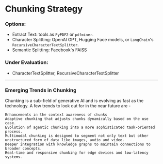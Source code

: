 

# Chunking Strategy

### Options:
- Extract Text: tools as `PyPDF2` or `pdfminer`.
- Character Splitting: OpenAI GPT, Hugging Face models, or `LangChain`'s `RecursiveCharacterTextSplitter`.
- Semantic Splitting: Facebook's FAISS

### Under Evaluation:
- CharacterTextSplitter, RecursiveCharacterTextSplitter



---

### Emerging Trends in Chunking

Chunking is a sub-field of generative AI and is evolving as fast as the technology. A few trends to look out for in the near future are -

    Enhancements in the context awareness of chunks
    Adaptive chunking that adjusts chunks dynamically based on the use case.
    Evolution of agentic chunking into a more sophisticated task-oriented process.
    Multimodal chunking is designed to segment not only text but other unstructured form of data like images, audio and video.
    Deeper integration with knowledge graphs to maintain connections to broader concepts.
    Real-time and responsive chunking for edge devices and low-latency systems.